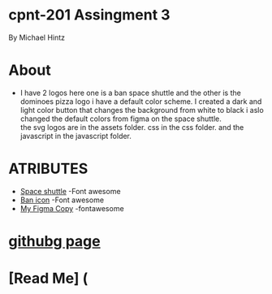 # cpnt-201 Assingment 3 
By Michael Hintz 

# About
* I have 2 logos here one is a ban space shuttle and the other is the dominoes pizza logo 
i have a default color scheme. I created a dark and light color button that changes the background from white to black i aslo changed the default colors from figma on the space shuttle.  
the svg logos are in the assets folder.
css in the css folder. 
and the javascript in the javascript folder.


# ATRIBUTES
* [Space shuttle](https://fontawesome.com/icons/space-shuttle?style=solid) -Font awesome
* [Ban icon](https://fontawesome.com/icons/ban?style=solid) -Font awesome
* [My Figma Copy](https://www.figma.com/file/lXwgIilLcOgnmisdLZnfPw/Untitled?node-id=0%3A1) -fontawesome

# [githubg page](https://github.com/michaelhintz16/cpnt-201-3/deployments/activity_log?environment=github-pages)
# [Read Me] (
